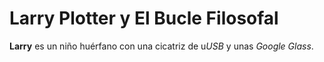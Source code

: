 # Larry Plotter y El Bucle Filosofal

**Larry** es un niño huérfano con una cicatriz de u*USB* y unas *Google Glass*.
